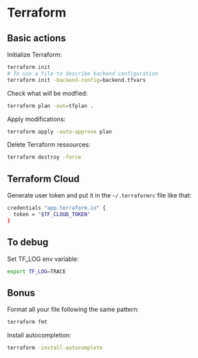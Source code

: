 # Terraform

## Basic actions

Initialize Terraform:

```bash
terraform init
# To use a file to describe backend configuration
terraform init -backend-config=backend.tfvars
```

Check what will be modfied:

```bash
terraform plan -out=tfplan .
```

Apply modifications:

```bash
terraform apply -auto-approve plan
```

Delete Terraform ressources:

```bash
terraform destroy -force
```

## Terraform Cloud

Generate user token and put it in the `~/.terraformrc` file like that:

```bash
credentials "app.terraform.io" {
  token = "$TF_CLOUD_TOKEN"
}
```

## To debug

Set TF_LOG env variable:

```bash
export TF_LOG=TRACE
```

## Bonus

Format all your file following the same pattern:

```bash
terraform fmt
```

Install autocompletion:

```bash
terraform -install-autocomplete
```
